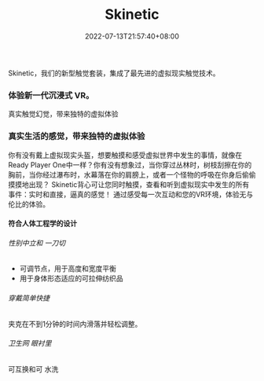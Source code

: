 ﻿---
weight: 
title: "Skinetic"
description: "Skinetic, our new haptic suit integrating the most advanced vibrotactile haptic technology for Virtual Realities."
date: 2022-07-13T21:57:40+08:00
lastmod: 2022-07-13T16:45:40+08:00
draft: false
authors: ["MineW"]
featuredImage: "312.webp"
link: "https://www.skinetic.actronika.com/"
tags: ["Skinetic","人机交互"]
categories: ["navigation"]
navigation: ["人机交互"]
lightgallery: true
toc: true
pinned: false
recommend: false
recommend1: false
---
Skinetic，我们的新型触觉套装，集成了最先进的虚拟现实触觉技术。

### 体验新一代沉浸式 VR。 
真实触觉幻觉，带来独特的虚拟体验

### 真实生活的感觉，带来独特的虚拟体验 
你有没有戴上虚拟现实头盔，想要触摸和感受虚拟世界中发生的事情，就像在Ready Player One中一样？你有没有想象过，当你穿过丛林时，树枝刮擦在你的胸前，当你经过瀑布时，水幕落在你的肩膀上，或者一个怪物的呼吸在你身后偷偷摸摸地出现？  Skinetic背心可让您同时触摸，查看和听到虚拟现实中发生的所有事件：实时和直接，逼真的感觉！ 通过感受每一次互动和您的VR环境，体验无与伦比的体验。

#### 符合人体工程学的设计 

###### 性别中立和 一刀切

- 可调节点，用于高度和宽度平衡
- 用于身体形态适应的可拉伸纺织品

###### 穿戴简单快捷 

夹克在不到1分钟的时间内滑落并轻松调整。

###### 卫生网 眼衬里

可互换和可
水洗